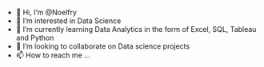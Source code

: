 - 👋 Hi, I’m @Noelfry
- 👀 I’m interested in Data Science
- 🌱 I’m currently learning Data Analytics in the form of Excel, SQL, Tableau and Python
- 💞️ I’m looking to collaborate on Data science projects
- 📫 How to reach me ...

<!---
Noelfry/Noelfry is a ✨ special ✨ repository because its `README.md` (this file) appears on your GitHub profile.
You can click the Preview link to take a look at your changes.
--->
